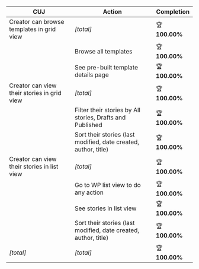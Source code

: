 | **CUJ**                                     | **Action**                                                      | **Completion** |
| ------------------------------------------- | --------------------------------------------------------------- | -------------- |
| Creator can browse templates in grid view   | *\[total\]*                                                     | 🏆 **100.00%** |
|                                             | Browse all templates                                            | 🏆 **100.00%** |
|                                             | See pre-built template details page                             | 🏆 **100.00%** |
| Creator can view their stories in grid view | *\[total\]*                                                     | 🏆 **100.00%** |
|                                             | Filter their stories by All stories, Drafts and Published       | 🏆 **100.00%** |
|                                             | Sort their stories (last modified, date created, author, title) | 🏆 **100.00%** |
| Creator can view their stories in list view | *\[total\]*                                                     | 🏆 **100.00%** |
|                                             | Go to WP list view to do any action                             | 🏆 **100.00%** |
|                                             | See stories in list view                                        | 🏆 **100.00%** |
|                                             | Sort their stories (last modified, date created, author, title) | 🏆 **100.00%** |
| *\[total\]*                                 | *\[total\]*                                                     | 🏆 **100.00%** |